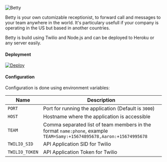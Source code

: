 ![Betty](https://github.com/SamyPesse/betty/blob/master/betty.png?raw=true)

Betty is your own cutomizable receptionist, to forward call and messages to your team anywhere in the world. It's particulary usefull if your company is operating in the US but based in another countries.

Betty is build using Twilio and Node.js and can be deployed to Heroku or any server easily.

#### Deployment

[![Deploy](https://www.herokucdn.com/deploy/button.png)](https://heroku.com/deploy)

#### Configuration

Configuration is done using environment variables:

| Name         | Description         |
| ------------ | ------------------- |
| `PORT`       | Port for running the application (Default is `3000`) |
| `HOST`       | Hostname where the application is accessible |
| `TEAM`       | Comma separated list of team members in the format `name:phone`, example `TEAM=Samy:+15674895678,Aaron:+15674995678` |
| `TWILIO_SID` | API Application SID for Twilio |
| `TWILIO_TOKEN` | API Application Token for Twilio |
